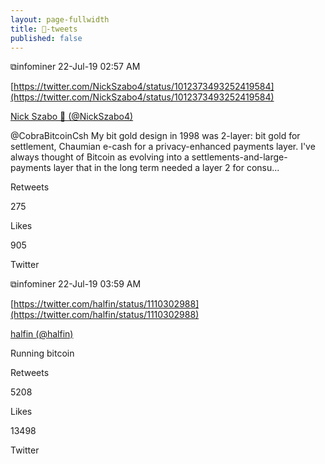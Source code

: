 ```yaml
---
layout: page-fullwidth
title: 🌽-tweets
published: false
---
```


⧉infominer 22-Jul-19 02:57 AM

[https://twitter.com/NickSzabo4/status/1012373493252419584](https://twitter.com/NickSzabo4/status/1012373493252419584)

[Nick Szabo 🔑 (@NickSzabo4)](https://twitter.com/NickSzabo4)

@CobraBitcoinCsh My bit gold design in 1998 was 2-layer: bit gold for settlement, Chaumian e-cash for a privacy-enhanced payments layer. I've always thought of Bitcoin as evolving into a settlements-and-large-payments layer that in the long term needed a layer 2 for consu...

Retweets

275

Likes

905

Twitter

⧉infominer 22-Jul-19 03:59 AM

[https://twitter.com/halfin/status/1110302988](https://twitter.com/halfin/status/1110302988)

[halfin (@halfin)](https://twitter.com/halfin)

Running bitcoin

Retweets

5208

Likes

13498

Twitter